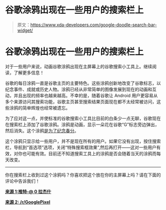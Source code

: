 # 谷歌涂鸦出现在一些用户的搜索栏上

> 原文：<https://www.xda-developers.com/google-doodle-search-bar-widget/>

# 谷歌涂鸦出现在一些用户的搜索栏上

对于一些用户来说，动画谷歌涂鸦出现在主屏幕上的谷歌搜索小工具上。继续阅读，了解更多信息！

谷歌的每日涂鸦一直是谷歌主页的主要特色。这些涂鸦创新地改变了谷歌标志，以纪念事件、成就或历史人物。涂鸦已经从非常简单的图像发展到现在的动画和互动，并且出现的频率也越来越高。不幸的是，随着谷歌让 Android 用户更容易从多个来源访问其搜索功能，谷歌主页甚至搜索结果页面现在都不太经常被访问，这些涂鸦的简单辉煌也经常被遗忘。

为了应对这一点，并使标准的谷歌搜索小工具比目前的白条少一点无聊，谷歌现在在搜索栏上添加了谷歌涂鸦。涂鸦是动画，显示一朵花在谷歌“G”标志旁边弹出，然后消失。这个涂鸦[是为了纪念春分](https://g.co/doodle/tyv3bu)。

这个涂鸦只显示给一些用户，并不是现在所有的用户。如果它没有出现，按住搜索栏，导航到“首选项”选项，关闭“特殊搜索框效果”,然后再打开——这对一些用户有效，对你也可能有效。目前还不知道搜索工具上的涂鸦是否会随着当天的涂鸦而每天改变。

* * *

你在搜索栏上收到过这个涂鸦吗？你喜欢把这个放在你的主屏幕上吗？请在下面的评论中告诉我们！

[**来源 1:推特-@ 0 拉杰什**](https://twitter.com/0rajesh/status/1108244238700023808?s=19)

[**来源 2: /r/GooglePixel**](https://www.reddit.com/r/GooglePixel/comments/b2zv7h/pixel_launcher_now_shows_the_current_google/)